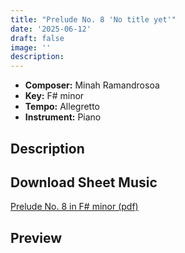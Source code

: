 ```yaml
---
title: "Prelude No. 8 'No title yet'"
date: '2025-06-12'
draft: false
image: ''
description:
---
```


- **Composer:** Minah Ramandrosoa
- **Key:** F# minor
- **Tempo:** Allegretto
- **Instrument:** Piano

<!--more-->
## Description



 ## Download Sheet Music

[Prelude No. 8 in F# minor (pdf)](/pdfs/Prelude%20No.8%20in%20Fsharpminor.pdf)

 ## Preview 
 